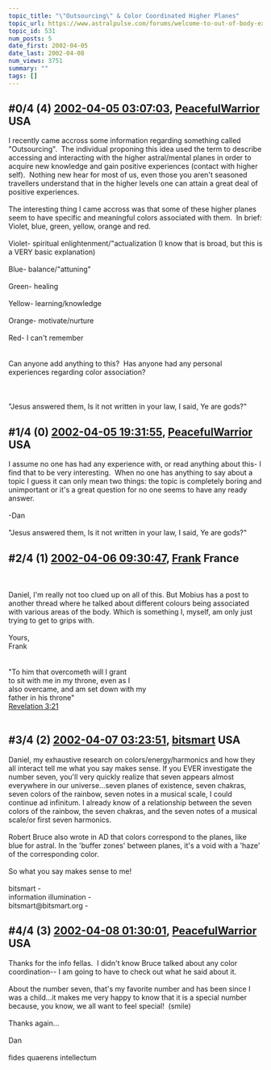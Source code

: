 ```yaml
---
topic_title: "\"Outsourcing\" & Color Coordinated Higher Planes"
topic_url: https://www.astralpulse.com/forums/welcome-to-out-of-body-experiences!/outsourcing-color-coordinated-higher-planes
topic_id: 531
num_posts: 5
date_first: 2002-04-05
date_last: 2002-04-08
num_views: 3751
summary: ""
tags: []
---
```


## \#0/4 (4) [2002-04-05 03:07:03](https://www.astralpulse.com/forums/index.php?msg=116286), [PeacefulWarrior](https://www.astralpulse.com/forums/profile/?u=230) USA ##
<section>
I recently came accross some information regarding something called "Outsourcing".  The individual proponing this idea used the term to describe accessing and interacting with the higher astral/mental planes in order to acquire new knowledge and gain positive experiences (contact with higher self).  Nothing new hear for most of us, even those you aren't seasoned travellers understand that in the higher levels one can attain a great deal of positive experiences.
<br>
<br>
The interesting thing I came accross was that some of these higher planes seem to have specific and meaningful colors associated with them.  In brief: Violet, blue, green, yellow, orange and red.
<br>
<br>
Violet- spiritual enlightenment/"actualization (I know that is broad, but this is a VERY basic explanation)
<br>
<br>
Blue- balance/"attuning"
<br>
<br>
Green- healing
<br>
<br>
Yellow- learning/knowledge
<br>
<br>
Orange- motivate/nurture
<br>
<br>
Red- I can't remember
<br>
<br>
<br>
Can anyone add anything to this?  Has anyone had any personal experiences regarding color association?
<br>
<br>
<br>
<br>
"Jesus answered them, Is it not written in your law, I said, Ye are gods?"
<br>
</section>

## \#1/4 (0) [2002-04-05 19:31:55](https://www.astralpulse.com/forums/index.php?msg=2777), [PeacefulWarrior](https://www.astralpulse.com/forums/profile/?u=230) USA ##
<section>
I assume no one has had any experience with, or read anything about this- I find that to be very interesting.  When no one has anything to say about a topic I guess it can only mean two things: the topic is completely boring and unimportant or it's a great question for no one seems to have any ready answer.
<br>
<br>
-Dan
<br>
<br>
"Jesus answered them, Is it not written in your law, I said, Ye are gods?"
<br>
</section>

## \#2/4 (1) [2002-04-06 09:30:47](https://www.astralpulse.com/forums/index.php?msg=2840), [Frank](https://www.astralpulse.com/forums/profile/?u=359) France ##
<section>
<br>
<br>
Daniel, I'm really not too clued up on all of this. But Mobius has a post to another thread where he talked about different colours being associated with various areas of the body. Which is something I, myself, am only just trying to get to grips with.
<br>
<br>
Yours,
<br>
Frank
<br>
<br>
<br>
"To him that overcometh will I grant
<br>
to sit with me in my throne, even as I
<br>
also overcame, and am set down with my
<br>
father in his throne"
<br>
<u>
 Revelation 3:21
</u>
<br>
<br>
</section>

## \#3/4 (2) [2002-04-07 03:23:51](https://www.astralpulse.com/forums/index.php?msg=2910), [bitsmart](https://www.astralpulse.com/forums/profile/?u=324) USA ##
<section>
Daniel, my exhaustive research on colors/energy/harmonics and how they all interact tell me what you say makes sense. If you EVER investigate the number seven, you'll very quickly realize that seven appears almost everywhere in our universe...seven planes of existence, seven chakras, seven colors of the rainbow, seven notes in a musical scale, I could continue ad infinitum. I already know of a relationship between the seven colors of the rainbow, the seven chakras, and the seven notes of a musical scale/or first seven harmonics.
<br>
<br>
Robert Bruce also wrote in AD that colors correspond to the planes, like blue for astral. In the 'buffer zones' between planes, it's a void with a 'haze' of the corresponding color.
<br>
<br>
So what you say makes sense to me!
<br>
<br>
bitsmart -
<br>
information illumination -
<br>
bitsmart@bitsmart.org -
</section>

## \#4/4 (3) [2002-04-08 01:30:01](https://www.astralpulse.com/forums/index.php?msg=3006), [PeacefulWarrior](https://www.astralpulse.com/forums/profile/?u=230) USA ##
<section>
Thanks for the info fellas.  I didn't know Bruce talked about any color coordination-- I am going to have to check out what he said about it.
<br>
<br>
About the number seven, that's my favorite number and has been since I was a child...it makes me very happy to know that it is a special number because, you know, we all want to feel special!  (smile)
<br>
<br>
Thanks again...
<br>
<br>
Dan
<br>
<br>
fides quaerens intellectum
</section>
